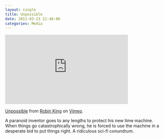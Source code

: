 ```yaml
---
layout: single
title: Unpossible
date: 2011-03-23 21:48:00
categories: Media
---
```

<iframe src="http://player.vimeo.com/video/2725986" width="400" height="225" frameborder="0"></iframe><p><a href="http://vimeo.com/2725986">Unpossible</a> from <a href="http://vimeo.com/robinking">Robin King</a> on <a href="http://vimeo.com">Vimeo</a>.</p>

A paranoid inventor goes to any lengths to protect his new time machine. When things go catastrophically wrong, he is forced to use the machine in a desperate bid to put things right. A ridiculous sci-fi conundrum.

